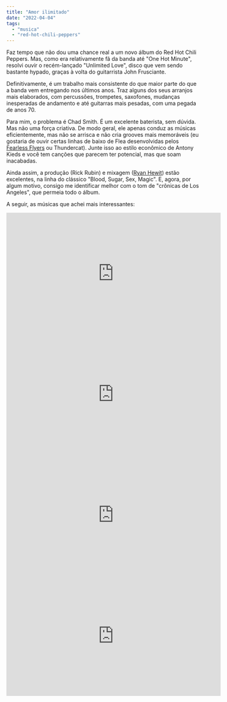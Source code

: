 ```yaml
---
title: "Amor ilimitado"
date: "2022-04-04"
tags: 
  - "musica"
  - "red-hot-chili-peppers"
---
```


Faz tempo que não dou uma chance real a um novo álbum do Red Hot Chili Peppers. Mas, como era relativamente fã da banda até "One Hot Minute", resolvi ouvir o recém-lançado "Unlimited Love", disco que vem sendo bastante hypado, graças à volta do guitarrista John Frusciante.

Definitivamente, é um trabalho mais consistente do que maior parte do que a banda vem entregando nos últimos anos. Traz alguns dos seus arranjos mais elaborados, com percussões, trompetes, saxofones, mudanças inesperadas de andamento e até guitarras mais pesadas, com uma pegada de anos 70.

Para mim, o problema é Chad Smith. É um excelente baterista, sem dúvida. Mas não uma força criativa. De modo geral, ele apenas conduz as músicas eficientemente, mas não se arrisca e não cria grooves mais memoráveis (eu gostaria de ouvir certas linhas de baixo de Flea desenvolvidas pelos [Fearless Flyers](https://www.youtube.com/watch?v=2OOKM_oh4fw) ou Thundercat). Junte isso ao estilo econômico de Antony Kieds e você tem canções que parecem ter potencial, mas que soam inacabadas.

Ainda assim, a produção (Rick Rubin) e mixagem ([Ryan Hewit](https://en.wikipedia.org/wiki/Ryan_Hewitt_(record_producer))) estão excelentes, na linha do clássico "Blood, Sugar, Sex, Magic". E, agora, por algum motivo, consigo me identificar melhor com o tom de "crônicas de Los Angeles", que permeia todo o álbum.

A seguir, as músicas que achei mais interessantes:

<iframe width="560" height="315" src="https://www.youtube-nocookie.com/embed/MIABpVRDb-I" title="YouTube video player" frameborder="0" allow="accelerometer; autoplay; clipboard-write; encrypted-media; gyroscope; picture-in-picture" allowfullscreen></iframe>

<iframe width="560" height="315" src="https://www.youtube-nocookie.com/embed/mjFG4U2dSUE" title="YouTube video player" frameborder="0" allow="accelerometer; autoplay; clipboard-write; encrypted-media; gyroscope; picture-in-picture" allowfullscreen></iframe>

<iframe width="560" height="315" src="https://www.youtube-nocookie.com/embed/VzRYRi2cb4g" title="YouTube video player" frameborder="0" allow="accelerometer; autoplay; clipboard-write; encrypted-media; gyroscope; picture-in-picture" allowfullscreen></iframe>

<iframe width="560" height="315" src="https://www.youtube-nocookie.com/embed/lxHWfCzS5uQ" title="YouTube video player" frameborder="0" allow="accelerometer; autoplay; clipboard-write; encrypted-media; gyroscope; picture-in-picture" allowfullscreen></iframe>
